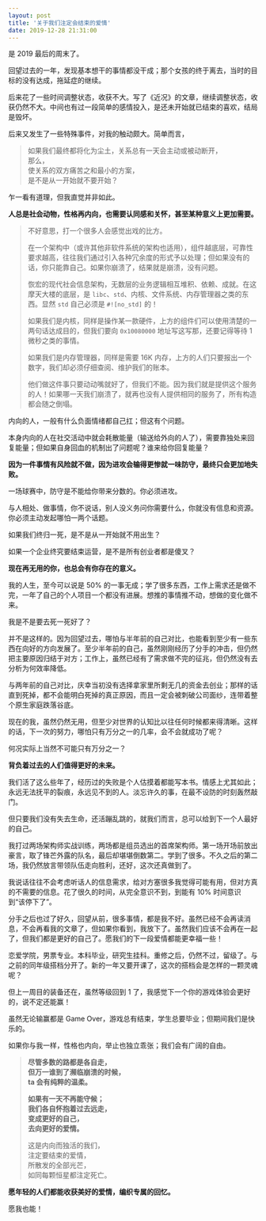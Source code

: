 ```yaml
---
layout: post
title: '关于我们注定会结束的爱情'
date: 2019-12-28 21:31:00
---
```


是 2019 最后的周末了。

回望过去的一年，发现基本想干的事情都没干成；那个女孩的终于离去，当时的目标的没有达成，拖延症的继续。

后来花了一些时间调整状态，收获不大。写了《近况》的文章，继续调整状态，收获仍然不大。中间也有过一段简单的感情投入，是还未开始就已结束的喜欢，结局是毁坏。

后来又发生了一些特殊事件，对我的触动颇大。简单而言，

> 如果我们最终都将化为尘土，关系总有一天会主动或被动断开，<br />
> 那么，<br />
> 使关系的双方痛苦之和最小的方案，<br />
> 是不是从一开始就不要开始？

乍一看有道理，但我直觉并非如此。

**人总是社会动物，性格再内向，也需要认同感和关怀，甚至某种意义上更加需要。**

> 不好意思，打一个很多人会感觉出戏的比方。
>
> 在一个架构中（或许其他非软件系统的架构也适用），组件越底层，可靠性要求越高，往往我们通过引入各种冗余度的形式予以处理；但如果没有的话，你只能靠自己。如果你崩溃了，结果就是崩溃，没有问题。
>
> 恢宏的现代社会信息架构，无数层的业务逻辑相互堆积、依赖、成就。在这摩天大楼的底层，是 `libc`、`std`、内核、文件系统、内存管理器之类的东西。显然 `std` 自己必须是 `#![no_std]` 的！
>
> 如果我们是内核，同样是操作某一款硬件，上方的组件们可以使用清楚的一两句话达成目的，但我们要向 `0x10080000` 地址写这写那，还要记得等待 1 微秒之类的事情。
>
> 如果我们是内存管理器，同样是需要 16K 内存，上方的人们只要报出一个数字，我们却必须仔细查阅、维护我们的账本。
>
> 他们做这件事只要动动嘴就好了，但我们不能。因为我们就是提供这个服务的人！如果哪一天我们崩溃了，就再也没有人提供相同的服务了，所有构造都会随之倒塌。

内向的人，一般有什么负面情绪都自己扛；但这有个问题。

本身内向的人在社交活动中就会耗散能量（输送给外向的人了），需要靠独处来回复能量；但如果自身回血的机制出了问题呢？谁来给你回复能量？

**因为一件事情有风险就不做，因为进攻会输得更惨就一味防守，最终只会更加地失败。**

一场球赛中，防守是不能给你带来分数的。你必须进攻。

与人相处、做事情，你不说话，别人没义务问你需要什么，你就没有信息和资源。你必须主动发起哪怕一两个话题。

如果我们终归一死，是不是从一开始就不用出生？

如果一个企业终究要结束运营，是不是所有创业者都是傻叉？

**现在再无用的你，也总会有你存在的意义。**

我的人生，至今可以说是 50% 的一事无成；学了很多东西，工作上需求还是做不完，一年了自己的个人项目一个都没有进展。想推的事情推不动，想做的变化做不来。

我是不是要去死一死好了？

并不是这样的。因为回望过去，哪怕与半年前的自己对比，也能看到至少有一些东西在向好的方向发展了。至少半年前的自己，虽然刚刚经历了分手的冲击，但仍然把主要原因归结于对方；工作上，虽然已经有了需求做不完的征兆，但仍然没有去分析为何效率降低。

与两年前的自己对比，庆幸当初没有选择拿家里所剩无几的资金去创业；那样的话直到死掉，都不会能明白死掉的真正原因，而且一定会被刺破公司面纱，连带着整个原生家庭跌落谷底。

现在的我，虽然仍然无用，但至少对世界的认知比以往任何时候都来得清晰。这样的话，下一次的努力，哪怕只有万分之一的几率，会不会就成功了呢？

何况实际上当然不可能只有万分之一？

**背负着过去的人们值得更好的未来。**

我们活了这么些年了，经历过的失败是个人估摸着都能写本书。情感上尤其如此；永远无法抚平的裂痕，永远见不到的人。淡忘许久的事，在最不设防的时刻轰然敲门。

但只要我们没有失去生命，还活蹦乱跳的，就我们而言，总可以给到下一个人最好的自己。

我打过两场架构师实战训练，两场都是组员选出的首席架构师。第一场开场前放出豪言，取了锋芒外露的队名，最后却堪堪倒数第二。学到了很多。不久之后的第二场，我仍然放言带领队伍走向胜利，还好，这次还真做到了。

我说话往往不会考虑听话人的信息需求，给对方塞很多我觉得可能有用，但对方真的不需要的信息。花了很久的时间，从完全意识不到，到能有 10% 时间意识到“该停下了”。

分手之后也过了好久，回望从前，很多事情，都是我不好。虽然已经不会再读消息，不会再看我的文章了，但如果你看到，我放下了。虽然我们应该不会再在一起了，但我们都是更好的自己了。愿我们的下一段爱情都能更幸福一些！

恋爱学院，男票专业。本科毕业，研究生挂科。重修之后，仍然不过，留级了。与之前的同年级搭档分开了。新的一年又要开课了，这次的搭档会是怎样的一颗灵魂呢？

但上一周目的装备还在，虽然等级回到 1 了，我感觉下一个你的游戏体验会更好的，说不定还能赢！

虽然无论输赢都是 Game Over，游戏总有结束，学生总要毕业；但期间我们是快乐的。

如果你与我一样，性格也内向，举止也独立乖张；我们会有广阔的自由。

> **尽管多数的路都是各自走，<br />
> 但万一谁到了濒临崩溃的时候，<br />
> ta 会有纯粹的温柔。**
>
> **如果有一天不再能守候；<br />
> 我们各自怀抱着过去远走，<br />
> 变成更好的自己，<br />
> 去向更好的爱情。**
>
> 这是内向而独活的我们，<br />
> 注定要结束的爱情，<br />
> 所散发的全部光芒，<br />
> 如同每颗恒星都注定死亡。

**愿年轻的人们都能收获美好的爱情，编织专属的回忆。**

愿我也能！

<!-- vim:set ai et ts=4 sw=4 sts=4 fenc=utf-8: -->
